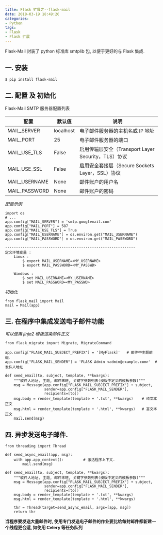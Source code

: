```yaml
---
title: Flask 扩展之--flask-mail
date: 2018-03-19 18:49:26
categories:
- Python
tags:
- Flask
- Flask 扩展
---
```

Flask-Mail 封装了 python 标准库 smtplib 包, 以便于更好的与 Flask 集成.

## 一. 安装

    $ pip install flask-mail

## 二. 配置 及 初始化

Flask-Mail SMTP 服务器配置列表

| 配置 |     默认值 |    说明 |
| ---  | ----       | ----    |
| MAIL_SERVER | localhost |  电子邮件服务器的主机名或 IP 地址 |
| MAIL_PORT | 25 | 电子邮件服务器的端口 |
| MAIL_USE_TLS | False | 启用传输层安全（Transport Layer Security，TLS）协议 |
| MAIL_USE_SSL | False | 启用安全套接层（Secure Sockets Layer，SSL）协议 |
| MAIL_USERNAME | None | 邮件账户的用户名 |
| MAIL_PASSWORD | None | 邮件账户的密码 |

*配置示例*

    import os
    # ... 
    app.config["MAIL_SERVER"] = 'smtp.googlemail.com'
    app.config["MAIL_PORT"] = 587
    app.config["MAIL_USE_TLS"] = True
    app.config["MAIL_USERNAME"] = os.environ.get("MAIL_USERNAME")
    app.config["MAIL_PASSWORD"] = os.environ.get("MAIL_PASSWORD")

    ------------------------------------------------------------
    定义环境变量 : 
        Linux : 
            $ export MAIL_USERNAME=<MY_USERNAME>
            $ export MAIL_PASSWORD=<MY_PASSWD>

        Windows : 
            $ set MAIL_USERNAME=<MY_USERNAME>
            $ set MAIL_PASSWORD=<MY_PASSWD>

*初始化*

    from flask_mail import Mail
    mail = Mail(app)

## 三. 在程序中集成发送电子邮件功能
*可以使用 jinja2 模板渲染邮件正文*

    from flask_migrate import Migrate, MigrateCommand

    app.config["FLASK_MAIL_SUBJECT_PREFIX"] = '[MyFlask]'   # 邮件中主题前缀.
    app.config["FLASK_MAIL_SENDER"] = 'FLASK Admin <admin@example.com>'  # 发件人地址

    def send_email(to, subject, template, **kwargs):
        """收件人地址, 主题, 邮件末班, 关键字参数列表(模板中定义的模板参数)"""
        msg = Message(app.config["FLASK_MAIL_SUBJECT_PREFIX"] + subject,
                      sender=app.config["FLASK_MAIL_SENDER"],
                      recipients=[to])
        msg.body = render_template(template + '.txt', **kwargs)    # 纯文本正文
        msg.html = render_template(template + '.html', **kwargs)   # 富文本正文
        mail.send(msg)

## 四. 异步发送电子邮件.

    from threading import Thread

    def send_async_email(app, msg):
        with app.app_context():         # 激活程序上下文.
            mail.send(msg)

    def send_email(to, subject, template, **kwargs):
        """收件人地址, 主题, 邮件末班, 关键字参数列表(模板中定义的模板参数)"""
        msg = Message(app.config["FLASK_MAIL_SUBJECT_PREFIX"] + subject,
                      sender=app.config["FLASK_MAIL_SENDER"],
                      recipients=[to])
        msg.body = render_template(template + '.txt', **kwargs)    
        msg.html = render_template(template + '.html', **kwargs)   

        thr = Thread(target=send_async_email, args=[app, msg])
        return thr
    
**当程序要发送大量邮件时, 使用专门发送电子邮件的作业要比给每封邮件都新建一个线程更合适, 如使用 Celery 等任务队列**